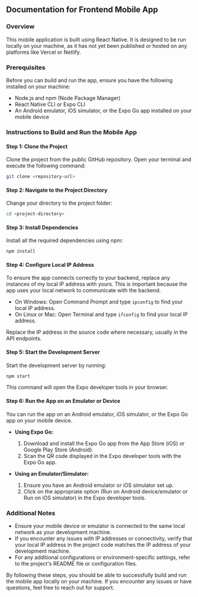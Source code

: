 ## Documentation for Frontend Mobile App

### Overview
This mobile application is built using React Native. It is designed to be run locally on your machine, as it has not yet been published or hosted on any platforms like Vercel or Netlify.

### Prerequisites
Before you can build and run the app, ensure you have the following installed on your machine:
- Node.js and npm (Node Package Manager)
- React Native CLI or Expo CLI
- An Android emulator, iOS simulator, or the Expo Go app installed on your mobile device

### Instructions to Build and Run the Mobile App

#### Step 1: Clone the Project
Clone the project from the public GitHub repository. Open your terminal and execute the following command:
```sh
git clone <repository-url>
```

#### Step 2: Navigate to the Project Directory
Change your directory to the project folder:
```sh
cd <project-directory>
```

#### Step 3: Install Dependencies
Install all the required dependencies using npm:
```sh
npm install
```

#### Step 4: Configure Local IP Address
To ensure the app connects correctly to your backend, replace any instances of my local IP address with yours. This is important because the app uses your local network to communicate with the backend.

- On Windows: Open Command Prompt and type `ipconfig` to find your local IP address.
- On Linux or Mac: Open Terminal and type `ifconfig` to find your local IP address.

Replace the IP address in the source code where necessary, usually in the API endpoints.

#### Step 5: Start the Development Server
Start the development server by running:
```sh
npm start
```
This command will open the Expo developer tools in your browser.

#### Step 6: Run the App on an Emulator or Device
You can run the app on an Android emulator, iOS simulator, or the Expo Go app on your mobile device.

- **Using Expo Go:**
  1. Download and install the Expo Go app from the App Store (iOS) or Google Play Store (Android).
  2. Scan the QR code displayed in the Expo developer tools with the Expo Go app.

- **Using an Emulator/Simulator:**
  1. Ensure you have an Android emulator or iOS simulator set up.
  2. Click on the appropriate option (Run on Android device/emulator or Run on iOS simulator) in the Expo developer tools.

### Additional Notes
- Ensure your mobile device or emulator is connected to the same local network as your development machine.
- If you encounter any issues with IP addresses or connectivity, verify that your local IP address in the project code matches the IP address of your development machine.
- For any additional configurations or environment-specific settings, refer to the project's README file or configuration files.

By following these steps, you should be able to successfully build and run the mobile app locally on your machine. If you encounter any issues or have questions, feel free to reach out for support.